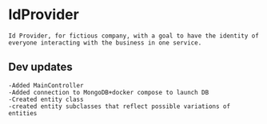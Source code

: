 # IdProvider 

    Id Provider, for fictious company, with a goal to have the identity of everyone interacting with the business in one service.

## Dev updates

    -Added MainController 
    -Added connection to MongoDB+docker compose to launch DB
    -Created entity class
    -created entity subclasses that reflect possible variations of entities